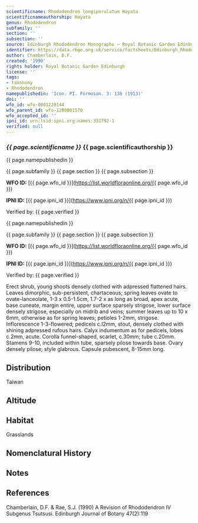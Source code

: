 ```yaml
---
scientificname: Rhododendron longiperulatum Hayata
scientificnameauthorship: Hayata
genus: Rhododendron
subfamily: ''
section: ''
subsection: ''
source: Edinburgh Rhododendron Monographs – Royal Botanic Garden Edinburgh
identifier: https://data.rbge.org.uk/service/factsheets/Edinburgh_Rhododendron_Monographs.xhtml
author: Chamberlain, D.F.
created: '1990'
rights holder: Royal Botanic Garden Edinburgh
license: ''
tags:
- taxonomy
- Rhododendron
namepublishedin: 'Icon. PI. Formosan. 3: 138 (1913)'
doi: ''
wfo_id: wfo-0001220144
wfo_parent_id: wfo-1200001570
wfo_accepted_id: ''
ipni_id: urn:lsid:ipni.org:names:332792-1
verified: null
---
```

### _{{ page.scientificname }}_ {{ page.scientificauthorship }}
 {{ page.namepublishedin }}

{{ page.subfamily }} {{ page.section }} {{ page.subsection }}

**WFO ID:** [{{ page.wfo_id }}](https://list.worldfloraonline.org/{{ page.wfo_id }})

**IPNI ID:** [{{ page.ipni_id }}](https://www.ipni.org/n/{{ page.ipni_id }})

Verified by: {{ page.verified }}

 {{ page.namepublishedin }}

{{ page.subfamily }} {{ page.section }} {{ page.subsection }}

**WFO ID:** [{{ page.wfo_id }}](https://list.worldfloraonline.org/{{ page.wfo_id }})

**IPNI ID:** [{{ page.ipni_id }}](https://www.ipni.org/n/{{ page.ipni_id }})

Verified by: {{ page.verified }}



Erect shrub, young shoots densely clothed with adpressed flattened hairs. Leaves dimorphic, sub-persistent, chartaceous; spring leaves ovate to ovate-lanceolate, 1-3 x 0.5-1.5cm, 1.7-2 x as long as broad, apex acute, base cuneate, margin entire, upper surface sparsely strigose, lower surface densely strigose, especially on midrib and veins; summer leaves up to 10 x 6mm, otherwise as for spring leaves; petioles 1-2mm, strigose. Inflorescence 1-3-flowered; pedicels c.l2mm, stout, densely clothed with shining adpressed rufous hairs. Calyx indumentum as for pedicels, lobes c.2mm, acute. Corolla funnel-shaped, scarlet, c.30mm; tube c.20mm. Stamens 9-10, included within tube, sparsely pilose towards base. Ovary densely pilose; style glabrous. Capsule pubescent, 8-15mm long.

## Distribution
Taiwan

## Altitude


## Habitat
Grasslands

## Nomenclatural History

                       
## Notes


## References

Chamberlain, D.F. & Rae, S.J. (1990) A Revision of Rhododendron IV Subgenus Tsutsusi. Edinburgh Journal of Botany 47(2):119
